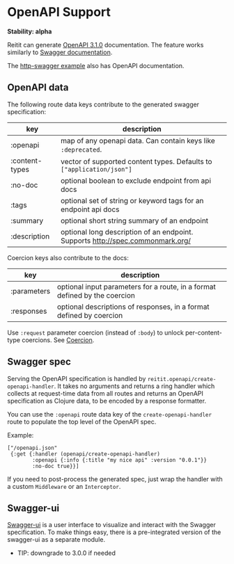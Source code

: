 # OpenAPI Support

**Stability: alpha**

Reitit can generate [OpenAPI 3.1.0](https://spec.openapis.org/oas/v3.1.0)
documentation. The feature works similarly to [Swagger documentation](swagger.md).

The [http-swagger example](../../examples/http-swagger) also has OpenAPI documentation.

## OpenAPI data

The following route data keys contribute to the generated swagger specification:

| key            | description |
| ---------------|-------------|
| :openapi       | map of any openapi data. Can contain keys like `:deprecated`.
| :content-types | vector of supported content types. Defaults to `["application/json"]`
| :no-doc        | optional boolean to exclude endpoint from api docs
| :tags          | optional set of string or keyword tags for an endpoint api docs
| :summary       | optional short string summary of an endpoint
| :description   | optional long description of an endpoint. Supports http://spec.commonmark.org/

Coercion keys also contribute to the docs:

| key           | description |
| --------------|-------------|
| :parameters   | optional input parameters for a route, in a format defined by the coercion
| :responses    | optional descriptions of responses, in a format defined by coercion

Use `:request` parameter coercion (instead of `:body`) to unlock per-content-type coercions. See [Coercion](coercion.md).

## Swagger spec

Serving the OpenAPI specification is handled by `reitit.openapi/create-openapi-handler`. It takes no arguments and returns a ring handler which collects at request-time data from all routes and returns an OpenAPI specification as Clojure data, to be encoded by a response formatter.

You can use the `:openapi` route data key of the `create-openapi-handler` route to populate the top level of the OpenAPI spec.

Example:

```
["/openapi.json"
 {:get {:handler (openapi/create-openapi-handler)
        :openapi {:info {:title "my nice api" :version "0.0.1"}}
        :no-doc true}}]
```

If you need to post-process the generated spec, just wrap the handler with a custom `Middleware` or an `Interceptor`.

## Swagger-ui

[Swagger-ui](https://github.com/swagger-api/swagger-ui) is a user interface to visualize and interact with the Swagger specification. To make things easy, there is a pre-integrated version of the swagger-ui as a separate module.

- TIP: downgrade to 3.0.0 if needed
